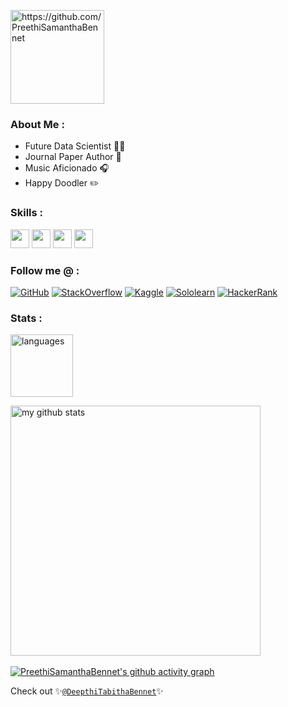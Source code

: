 <p align="left"> <img src="https://komarev.com/ghpvc/?username=PreethiSamanthaBennet&color=yellow" alt="https://github.com/PreethiSamanthaBennet" width="150" /> </p>

### About Me :
* Future Data Scientist 👩‍💻
* Journal Paper Author 📄
* Music Aficionado 🎧
* Happy Doodler ✏️

### Skills :
<img src="https://img.shields.io/badge/-C-fe428e?style=for-the-badge&logo=c&logoColor=a9fef7" height="30">   <img src="https://img.shields.io/badge/-C++-fe428e?style=for-the-badge&logo=c%2B%2B&logoColor=a9fef7" height="30">   <img src="http://img.shields.io/badge/-Python-fe428e?style=for-the-badge&logo=python&logoColor=a9fef7" height="30">   <img src="http://img.shields.io/badge/-WordPress-fe428e?style=for-the-badge&logo=wordpress&logoColor=a9fef7" height="30"> 

### Follow me @ :   
[![GitHub](https://img.shields.io/badge/-GitHub-fe428e?style=for-the-badge&logo=github&logoColor=a9fef7)](https://github.com/PreethiSamanthaBennet)
[![StackOverflow](https://img.shields.io/badge/-StackOverflow-fe428e?style=for-the-badge&logo=stackoverflow&logoColor=a9fef7)](https://stackoverflow.com/users/17112314/preethisamanthabennet)
[![Kaggle](https://img.shields.io/badge/-Kaggle-fe428e?style=for-the-badge&logo=kaggle&logoColor=a9fef7)](https://www.kaggle.com/preethibennet)
[![Sololearn](https://img.shields.io/badge/-Sololearn-fe428e?style=for-the-badge&logo=sololearn&logoColor=a9fef7)](https://www.sololearn.com/Profile/17994358/?ref=app) 
[![HackerRank](https://img.shields.io/badge/-HackerRank-fe428e?style=for-the-badge&logo=hackerrank&logoColor=a9fef7)](https://www.hackerrank.com/preethibennet)

### Stats : 
<p> <img src="https://github-readme-stats.vercel.app/api/top-langs/?username=PreethiSamanthaBennet&layout=compact&theme=radical" alt="languages" height="100"> </p>

<p> <img src="https://github-readme-stats.vercel.app/api?username=PreethiSamanthaBennet&show_icons=true&theme=radical&include_all_commits=true" alt="my github stats" width="400"/>&nbsp; </p>

[![PreethiSamanthaBennet's github activity graph](https://activity-graph.herokuapp.com/graph?username=PreethiSamanthaBennet&theme=redical&hide_title=true)](https://github.com/PreethiSamanthaBennet/github-readme-activity-graph)

Check out ✨[`@DeepthiTabithaBennet`](https://github.com/DeepthiTabithaBennet)✨

<!--
**PreethiSamanthaBennet/PreethiSamanthaBennet** is a ✨ _special_ ✨ repository because its `README.md` (this file) appears on your GitHub profile.

Here are some ideas to get you started:

- 🔭 I’m currently working on ...
- 🌱 I’m currently learning ...
- 👯 I’m looking to collaborate on ...
- 🤔 I’m looking for help with ...
- 💬 Ask me about ...
- 📫 How to reach me: ...
- 😄 Pronouns: ...
- ⚡ Fun fact: ...
-->
